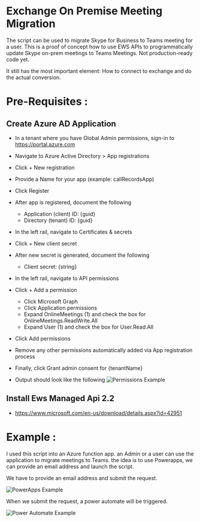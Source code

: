 # Exchange On Premise Meeting Migration

The script can be used to migrate Skype for Business to Teams meeting for a user.
This is a proof of concept how to use EWS APIs to programmatically update Skype on-prem meetings to Teams Meetings. Not production-ready code yet.

It still has the most important element: How to connect to exchange and do the actual conversion.

# Pre-Requisites :

## Create Azure AD Application

- In a tenant where you have Global Admin permissions, sign-in to https://portal.azure.com
- Navigate to Azure Active Directory > App registrations
- Click + New registration
- Provide a Name for your app (example: callRecordsApp)
- Click Register
- After app is registered, document the following
	
	* Application (client) ID: {guid} 
	* Directory (tenant) ID: {guid}
	
- In the left rail, navigate to Certificates & secrets
- Click + New client secret
- After new secret is generated, document the following

	* Client secret: {string}
	
- In the left rail, navigate to API permissions
- Click + Add a permission

	* Click Microsoft Graph
	* Click Application permissions
	* Expand OnlineMeetings (1) and check the box for OnlineMeetings.ReadWrite.All
	* Expand User (1) and check the box for User.Read.All
	
- Click Add permissions
- Remove any other permissions automatically added via App registration process
- Finally, click Grant admin consent for {tenantName}
- Output should look like the following
![Permissions Example](https://github.com/TeamsAdminSamples/PowerShell/blob/main/ExchOnPremMeetingMigration/Screenshot/ExchOnPremMeetingMigrationPermission.png)

## Install Ews Managed Api 2.2
- https://www.microsoft.com/en-us/download/details.aspx?id=42951

# Example : 

I used this script into an Azure function app. an Admin or a user can use the application to migrate meetings to Teams.
the idea is to use Powerapps, we can provide an email address and launch the script.


We have to provide an email address and submit the request.

![PowerApps Example](https://github.com/TeamsAdminSamples/PowerShell/blob/main/ExchOnPremMeetingMigration/Screenshot/ExchOnPremMeetingMigrationPowerapps.png)

When we submit the request, a power automate will be triggered.

![Power Automate Example](https://github.com/TeamsAdminSamples/PowerShell/blob/main/ExchOnPremMeetingMigration/Screenshot/ExchOnPremMeetingMigrationFlow.png?raw=true)

